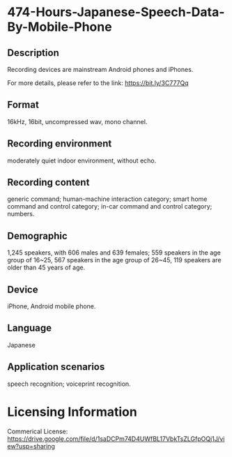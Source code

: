 # 474-Hours-Japanese-Speech-Data-By-Mobile-Phone


## Description
Recording devices are mainstream Android phones and iPhones.

For more details, please refer to the link: https://bit.ly/3C777Qq

## Format
16kHz, 16bit, uncompressed wav, mono channel.

## Recording environment
moderately quiet indoor environment, without echo.

## Recording content
generic command; human-machine interaction category; smart home command and control category; in-car command and control category; numbers.

## Demographic
1,245 speakers, with 606 males and 639 females; 559 speakers in the age group of 16~25, 567 speakers in the age group of 26~45, 119 speakers are older than 45 years of age.

## Device
iPhone, Android mobile phone.

## Language
Japanese

## Application scenarios
speech recognition; voiceprint recognition.

# Licensing Information
Commerical License: https://drive.google.com/file/d/1saDCPm74D4UWfBL17VbkTsZLGfpOQj1J/view?usp=sharing
